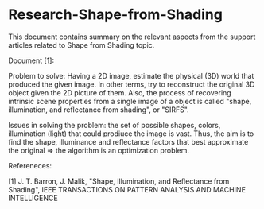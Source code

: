 # Research-Shape-from-Shading

This document contains summary on the relevant aspects from the support articles related to Shape from Shading topic.

Document [1]:

Problem to solve: Having a 2D image, estimate the physical (3D) world that produced the given image. In other terms, try to reconstruct the original 3D object given the 2D picture of them. Also, the process of recovering intrinsic scene properties from a single image of a
object is called "shape, illumination, and reflectance from shading", or "SIRFS".

Issues in solving the problem: the set of possible shapes, colors, illumination (light) that could prodiuce the image is vast. Thus, the aim is to find the shape, illuminance and reflectance factors that best approximate the original => the algorithm is an optimization problem.  

Refereneces:

[1] J. T. Barron, J. Malik, "Shape, Illumination, and Reflectance from Shading", IEEE TRANSACTIONS ON PATTERN ANALYSIS AND MACHINE INTELLIGENCE
